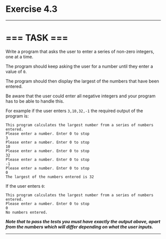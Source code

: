 # Exercise 4.3

***
# === TASK ===
Write a program that asks the user to enter a series of non-zero integers, one at a time. 

The program should keep asking the user for a number until they enter a value of ``0``. 

The program should then display the largest of the numbers that have been entered. 

Be aware that the user could enter all negative integers and your program has to be able to handle this. 

For example if the user enters ``3,10,32,-1`` the required output of the program is:

```
This program calculates the largest number from a series of numbers entered.
Please enter a number. Enter 0 to stop
3
Please enter a number. Enter 0 to stop
10
Please enter a number. Enter 0 to stop
32
Please enter a number. Enter 0 to stop
-1
Please enter a number. Enter 0 to stop
0
The largest of the numbers entered is 32
```

If the user enters ``0``:
```
This program calculates the largest number from a series of numbers entered.
Please enter a number. Enter 0 to stop
0
No numbers entered.
```
***Note that to pass the tests you must have exactly the output above, apart from the numbers which will differ depending on what the user inputs.***
***